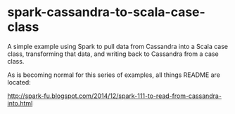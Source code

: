 spark-cassandra-to-scala-case-class
===================================

A simple example using Spark to pull data from Cassandra into a Scala case class, transforming that data, and writing back to Cassandra from a case class.

As is becoming normal for this series of examples, all things README are located:

http://spark-fu.blogspot.com/2014/12/spark-111-to-read-from-cassandra-into.html
